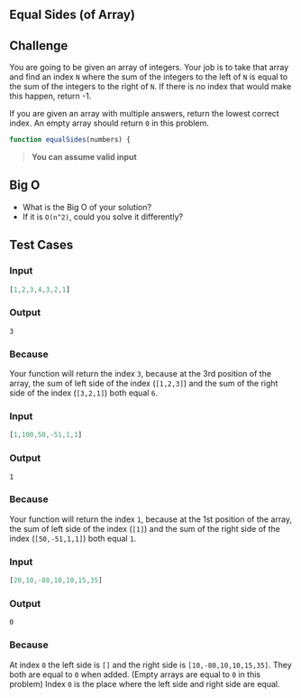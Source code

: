 Equal Sides (of Array)
---

## Challenge

You are going to be given an array of integers. Your job is to take that array and find an index `N` where the sum of the integers to the left of `N` is equal to the sum of the integers to the right of `N`. If there is no index that would make this happen, return -1.

If you are given an array with multiple answers, return the lowest correct index. An empty array should return `0` in this problem.

```js
function equalSides(numbers) {
```

> **You can assume valid input**

## Big O

- What is the Big O of your solution?
- If it is `O(n^2)`, could you solve it differently?

## Test Cases

### Input

```js
[1,2,3,4,3,2,1]
```

### Output

`3`

### Because

Your function will return the index `3`, because at the 3rd position of the array, the sum of left side of the index (`[1,2,3]`) and the sum of the right side of the index (`[3,2,1]`) both equal `6`.

### Input

```js
[1,100,50,-51,1,1]
```

### Output

`1`

### Because

Your function will return the index `1`, because at the 1st position of the array, the sum of left side of the index (`[1]`) and the sum of the right side of the index (`[50,-51,1,1]`) both equal `1`.

### Input

```js
[20,10,-80,10,10,15,35]
```

### Output

`0`

### Because

At index `0` the left side is `[]` and the right side is `[10,-80,10,10,15,35]`.
They both are equal to `0` when added. (Empty arrays are equal to `0` in this problem)
Index `0` is the place where the left side and right side are equal.

